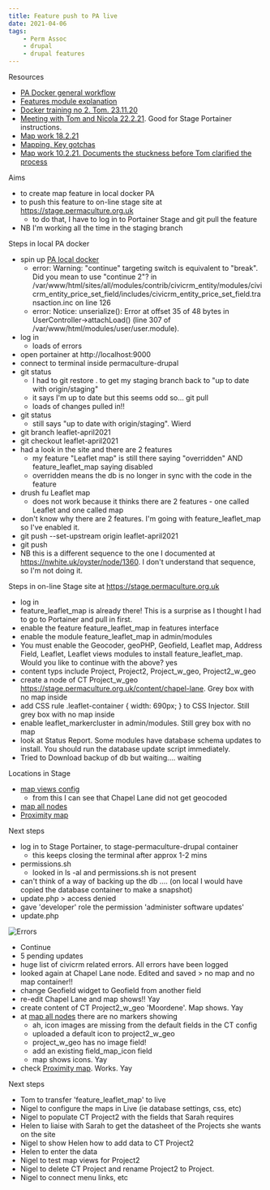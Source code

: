 ```yaml
---
title: Feature push to PA live
date: 2021-04-06
tags:
    - Perm Assoc
    - drupal
    - drupal features
---
```


Resources

-   [PA Docker general workflow](https://nwhite.uk/oyster/node/1360)
-   [Features module explanation](https://nwhite.uk/oyster/node/1350)
-   [Docker training no 2. Tom. 23.11.20](https://nwhite.uk/oyster/node/1356)
-   [Meeting with Tom and Nicola 22.2.21](https://nwhite.uk/oyster/node/1386). Good for Stage Portainer instructions.
-   [Map work 18.2.21](https://nwhite.uk/oyster/node/1380)
-   [Mapping. Key gotchas](https://nwhite.uk/oyster/node/1381)
-   [Map work 10.2.21. Documents the stuckness before Tom clarified the process](https://nwhite.uk/oyster/node/1377)

Aims

-   to create map feature in local docker PA
-   to push this feature to on-line stage site at https://stage.permaculture.org.uk
    -   to do that, I have to log in to Portainer Stage and git pull the feature
-   NB I'm working all the time in the staging branch

Steps in local PA docker

-   spin up [PA local docker](https://nwhite.uk/oyster/node/1360)
    -   error: Warning: "continue" targeting switch is equivalent to "break". Did you mean to use "continue 2"? in /var/www/html/sites/all/modules/contrib/civicrm_entity/modules/civicrm_entity_price_set_field/includes/civicrm_entity_price_set_field.transaction.inc on line 126
    -   error: Notice: unserialize(): Error at offset 35 of 48 bytes in UserController->attachLoad() (line 307 of /var/www/html/modules/user/user.module).
-   log in
    -   loads of errors
-   open portainer at http://localhost:9000
-   connect to terminal inside permaculture-drupal
-   git status
    -   I had to git restore . to get my staging branch back to "up to date with origin/staging"
    -   it says I'm up to date but this seems odd so... git pull
    -   loads of changes pulled in!!
-   git status
    -   still says "up to date with origin/staging". Wierd
-   git branch leaflet-april2021
-   git checkout leaflet-april2021
-   had a look in the site and there are 2 features
    -   my feature "Leaflet map" is still there saying "overridden" AND feature_leaflet_map saying disabled
    -   overridden means the db is no longer in sync with the code in the feature
-   drush fu Leaflet map
    -   does not work because it thinks there are 2 features - one called Leaflet and one called map
-   don't know why there are 2 features. I'm going with feature_leaflet_map so I've enabled it.
-   git push --set-upstream origin leaflet-april2021
-   git push
-   NB this is a different sequence to the one I documented at https://nwhite.uk/oyster/node/1360. I don't understand that sequence, so I'm not doing it.

Steps in on-line Stage site at https://stage.permaculture.org.uk

-   log in
-   feature_leaflet_map is already there! This is a surprise as I thought I had to go to Portainer and pull in first.
-   enable the feature feature_leaflet_map in features interface
-   enable the module feature_leaflet_map in admin/modules
-   You must enable the Geocoder, geoPHP, Geofield, Leaflet map, Address Field, Leaflet, Leaflet views modules to install feature_leaflet_map. Would you like to continue with the above? yes
-   content typs include Project, Project2, Project_w_geo, Project2_w_geo
-   create a node of CT Project_w_geo https://stage.permaculture.org.uk/content/chapel-lane. Grey box with no map inside
-   add CSS rule .leaflet-container { width: 690px; } to CSS Injector. Still grey box with no map inside
-   enable leaflet_markercluster in admin/modules. Still grey box with no map
-   look at Status Report. Some modules have database schema updates to install. You should run the database update script immediately.
-   Tried to Download backup of db but waiting.... waiting

Locations in Stage

-   [map views config](https://stage.permaculture.org.uk/admin/structure/views/view/project_w_geo/edit)
    -   from this I can see that Chapel Lane did not get geocoded
-   [map all nodes](https://stage.permaculture.org.uk/project_w_geo_map)
-   [Proximity map](https://stage.permaculture.org.uk/project_w_geo_proximity)

Next steps

-   log in to Stage Portainer, to stage-permaculture-drupal container
    -   this keeps closing the terminal after approx 1-2 mins
-   permissions.sh
    -   looked in ls -al and permissions.sh is not present
-   can't think of a way of backing up the db .... (on local I would have copied the database container to make a snapshot)
-   update.php > access denied
-   gave 'developer' role the permission 'administer software updates'
-   update.php

![Errors](/static/img/update-error.png 'errors')

-   Continue
-   5 pending updates
-   huge list of civicrm related errors. All errors have been logged
-   looked again at Chapel Lane node. Edited and saved > no map and no map container!!
-   change Geofield widget to Geofield from another field
-   re-edit Chapel Lane and map shows!! Yay
-   create content of CT Project2_w_geo 'Moordene'. Map shows. Yay
-   at [map all nodes](https://stage.permaculture.org.uk/project_w_geo_map) there are no markers showing
    -   ah, icon images are missing from the default fields in the CT config
    -   uploaded a default icon to project2_w_geo
    -   project_w_geo has no image field!
    -   add an existing field_map_icon field
    -   map shows icons. Yay
-   check [Proximity map](https://stage.permaculture.org.uk/project_w_geo_proximity). Works. Yay

Next steps

-   Tom to transfer 'feature_leaflet_map' to live
-   Nigel to configure the maps in Live (ie database settings, css, etc)
-   Nigel to populate CT Project2 with the fields that Sarah requires
-   Helen to liaise with Sarah to get the datasheet of the Projects she wants on the site
-   Nigel to show Helen how to add data to CT Project2
-   Helen to enter the data
-   Nigel to test map views for Project2
-   Nigel to delete CT Project and rename Project2 to Project.
-   Nigel to connect menu links, etc
